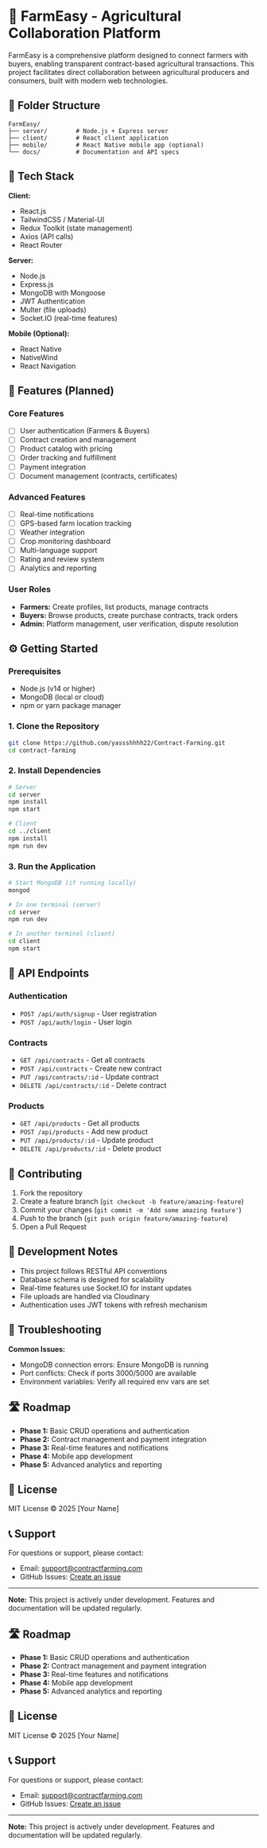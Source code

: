 # 🌾 FarmEasy - Agricultural Collaboration Platform

FarmEasy is a comprehensive platform designed to connect farmers with buyers, enabling transparent contract-based agricultural transactions. This project facilitates direct collaboration between agricultural producers and consumers, built with modern web technologies.

## 📁 Folder Structure

```
FarmEasy/
├── server/        # Node.js + Express server
├── client/        # React client application
├── mobile/        # React Native mobile app (optional)
└── docs/          # Documentation and API specs
```

## 🚀 Tech Stack

**Client:**

- React.js
- TailwindCSS / Material-UI
- Redux Toolkit (state management)
- Axios (API calls)
- React Router

**Server:**

- Node.js
- Express.js
- MongoDB with Mongoose
- JWT Authentication
- Multer (file uploads)
- Socket.IO (real-time features)

**Mobile (Optional):**

- React Native
- NativeWind
- React Navigation

## 🧪 Features (Planned)

### Core Features

- [ ] User authentication (Farmers & Buyers)
- [ ] Contract creation and management
- [ ] Product catalog with pricing
- [ ] Order tracking and fulfillment
- [ ] Payment integration
- [ ] Document management (contracts, certificates)

### Advanced Features

- [ ] Real-time notifications
- [ ] GPS-based farm location tracking
- [ ] Weather integration
- [ ] Crop monitoring dashboard
- [ ] Multi-language support
- [ ] Rating and review system
- [ ] Analytics and reporting

### User Roles

- **Farmers:** Create profiles, list products, manage contracts
- **Buyers:** Browse products, create purchase contracts, track orders
- **Admin:** Platform management, user verification, dispute resolution

## ⚙️ Getting Started

### Prerequisites

- Node.js (v14 or higher)
- MongoDB (local or cloud)
- npm or yarn package manager

### 1. Clone the Repository

```bash
git clone https://github.com/yassshhhh22/Contract-Farming.git
cd contract-farming
```

### 2. Install Dependencies

```bash
# Server
cd server
npm install
npm start

# Client
cd ../client
npm install
npm run dev
```

### 3. Run the Application

```bash
# Start MongoDB (if running locally)
mongod

# In one terminal (server)
cd server
npm run dev

# In another terminal (client)
cd client
npm start
```

## 📱 API Endpoints

### Authentication

- `POST /api/auth/signup` - User registration
- `POST /api/auth/login` - User login

### Contracts

- `GET /api/contracts` - Get all contracts
- `POST /api/contracts` - Create new contract
- `PUT /api/contracts/:id` - Update contract
- `DELETE /api/contracts/:id` - Delete contract

### Products

- `GET /api/products` - Get all products
- `POST /api/products` - Add new product
- `PUT /api/products/:id` - Update product
- `DELETE /api/products/:id` - Delete product

## 🤝 Contributing

1. Fork the repository
2. Create a feature branch (`git checkout -b feature/amazing-feature`)
3. Commit your changes (`git commit -m 'Add some amazing feature'`)
4. Push to the branch (`git push origin feature/amazing-feature`)
5. Open a Pull Request

## 📌 Development Notes

- This project follows RESTful API conventions
- Database schema is designed for scalability
- Real-time features use Socket.IO for instant updates
- File uploads are handled via Cloudinary
- Authentication uses JWT tokens with refresh mechanism

## 🔧 Troubleshooting

**Common Issues:**

- MongoDB connection errors: Ensure MongoDB is running
- Port conflicts: Check if ports 3000/5000 are available
- Environment variables: Verify all required env vars are set

## 🛣️ Roadmap

- **Phase 1:** Basic CRUD operations and authentication
- **Phase 2:** Contract management and payment integration
- **Phase 3:** Real-time features and notifications
- **Phase 4:** Mobile app development
- **Phase 5:** Advanced analytics and reporting

## 📄 License

MIT License © 2025 [Your Name]

## 📞 Support

For questions or support, please contact:

- Email: support@contractfarming.com
- GitHub Issues: [Create an issue](https://github.com/yassshhhh22/Contract-Farming.git)

---

**Note:** This project is actively under development. Features and documentation will be updated regularly.

## 🛣️ Roadmap

- **Phase 1:** Basic CRUD operations and authentication
- **Phase 2:** Contract management and payment integration
- **Phase 3:** Real-time features and notifications
- **Phase 4:** Mobile app development
- **Phase 5:** Advanced analytics and reporting

## 📄 License

MIT License © 2025 [Your Name]

## 📞 Support

For questions or support, please contact:

- Email: support@contractfarming.com
- GitHub Issues: [Create an issue](https://github.com/your-username/contract-farming/issues)

---

**Note:** This project is actively under development. Features and documentation will be updated regularly.

